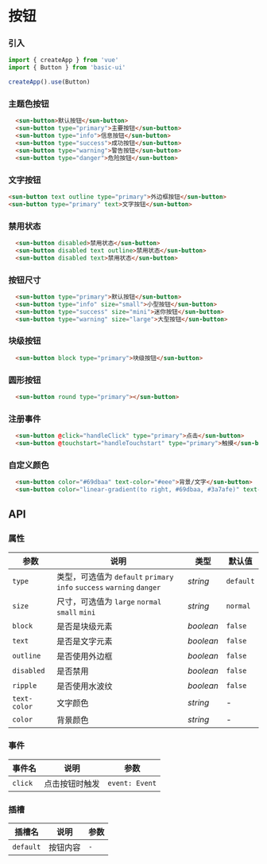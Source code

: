 # 按钮

### 引入

```js
import { createApp } from 'vue'
import { Button } from 'basic-ui'

createApp().use(Button)
```

### 主题色按钮
```html
  <sun-button>默认按钮</sun-button>
  <sun-button type="primary">主要按钮</sun-button>
  <sun-button type="info">信息按钮</sun-button>
  <sun-button type="success">成功按钮</sun-button>
  <sun-button type="warning">警告按钮</sun-button>
  <sun-button type="danger">危险按钮</sun-button>
```

### 文字按钮
```html
<sun-button text outline type="primary">外边框按钮</sun-button>
<sun-button type="primary" text>文字按钮</sun-button>
```

### 禁用状态
```html
  <sun-button disabled>禁用状态</sun-button>
  <sun-button disabled text outline>禁用状态</sun-button>
  <sun-button disabled text>禁用状态</sun-button>
```


### 按钮尺寸
```html
  <sun-button type="primary">默认按钮</sun-button>
  <sun-button type="info" size="small">小型按钮</sun-button>
  <sun-button type="success" size="mini">迷你按钮</sun-button>
  <sun-button type="warning" size="large">大型按钮</sun-button>
```

### 块级按钮
```html
  <sun-button block type="primary">块级按钮</sun-button>
```

### 圆形按钮
```html
  <sun-button round type="primary"></sun-button>
```

### 注册事件
```html
  <sun-button @click="handleClick" type="primary">点击</sun-button>
  <sun-button @touchstart="handleTouchstart" type="primary">触摸</sun-button>
```

### 自定义颜色
```html
  <sun-button color="#69dbaa" text-color="#eee">背景/文字</sun-button>
  <sun-button color="linear-gradient(to right, #69dbaa, #3a7afe)" text-color="#fff">使用渐变</sun-button>
```

## API

### 属性

| 参数 | 说明 | 类型 | 默认值 | 
| --- | --- | --- | --- | 
| `type` | 类型，可选值为 `default` `primary` `info` `success` `warning` `danger`  | _string_ | `default` |
| `size` | 尺寸，可选值为 `large` `normal` `small` `mini`  | _string_ | `normal` |
| `block` | 是否是块级元素 | _boolean_ | `false` |
| `text` | 是否是文字元素 | _boolean_ | `false` |
| `outline` | 是否使用外边框 | _boolean_ | `false` |
| `disabled` | 是否禁用 | _boolean_ | `false` |
| `ripple` | 是否使用水波纹 | _boolean_ | `false` |
| `text-color` | 文字颜色 | _string_ | - |
| `color` | 背景颜色 | _string_ | - |

### 事件

| 事件名 | 说明 | 参数 |
| --- | --- | --- |
| `click` | 点击按钮时触发 | `event: Event` |

### 插槽

| 插槽名 | 说明 | 参数 |
| --- | --- | --- |
| `default` | 按钮内容 | `-` |